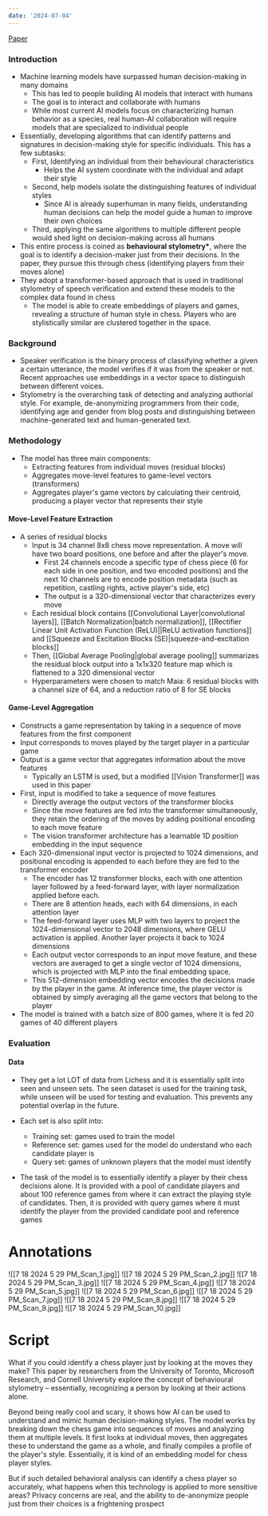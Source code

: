 ```yaml
---
date: '2024-07-04'
---
```


[Paper](https://papers.nips.cc/paper/2021/file/ccf8111910291ba472b385e9c5f59099-Paper.pdf)

### Introduction
- Machine learning models have surpassed human decision-making in many domains
  - This has led to people building AI models that interact with humans
  - The goal is to interact and collaborate with humans
  - While most current AI models focus on characterizing human behavior as a species, real human-AI collaboration will require models that are specialized to individual people
- Essentially, developing algorithms that can identify patterns and signatures in decision-making style for specific individuals. This has a few subtasks:
  - First, Identifying an individual from their behavioural characteristics
    - Helps the AI system coordinate with the individual and adapt their style
  - Second, help models isolate the distinguishing features of individual styles
    - Since AI is already superhuman in many fields, understanding human decisions can help the model guide a human to improve their own choices
  - Third, applying the same algorithms to multiple different people would shed light on decision-making across all humans
- This entire process is coined as **behavioural stylometry\***, where the goal is to identify a decision-maker just from their decisions. In the paper, they pursue this through chess (identifying players from their moves alone)
- They adopt a transformer-based approach that is used in traditional stylometry of speech verification and extend these models to the complex data found in chess
  - The model is able to create embeddings of players and games, revealing a structure of human style in chess. Players who are stylistically similar are clustered together in the space.

### Background
- Speaker verification is the binary process of classifying whether a given a certain utterance, the model verifies if it was from the speaker or not. Recent approaches use embeddings in a vector space to distinguish between different voices.
- Stylometry is the overarching task of detecting and analyzing authorial style. For example, de-anonymizing programmers from their code, identifying age and gender from blog posts and distinguishing between machine-generated text and human-generated text.

### Methodology
- The model has three main components:
	- Extracting features from individual moves (residual blocks)
	- Aggregates move-level features to game-level vectors (transformers)
	- Aggregates player's game vectors by calculating their centroid, producing a player vector that represents their style
#### Move-Level Feature Extraction
- A series of residual blocks
	- Input is 34 channel 8x8 chess move representation. A move will have two board positions, one before and after the player's move.
		- First 24 channels encode a specific type of chess piece (6 for each side in one position, and two encoded positions) and the next 10 channels are to encode position metadata (such as repetition, castling rights, active player's side, etc)
		- The output is a 320-dimensional vector that characterizes every move
	- Each residual block contains [[Convolutional Layer|convolutional layers]], [[Batch Normalization|batch normalization]], [[Rectifier Linear Unit Activation Function (ReLU)||ReLU activation functions]] and [[Squeeze and Excitation Blocks (SE)|squeeze-and-excitation blocks]]
	- Then, [[Global Average Pooling|global average pooling]] summarizes the residual block output into a 1x1x320 feature map  which is flattened to a 320 dimensional vector
	- Hyperparameters were chosen to match Maia: 6 residual blocks with a channel size of 64, and a reduction ratio of 8 for SE blocks
#### Game-Level Aggregation
- Constructs a game representation by taking in a sequence of move features from the first component
- Input corresponds to moves played by the target player in a particular game
- Output is a game vector that aggregates information about the move features
	- Typically an LSTM is used, but a modified [[Vision Transformer]] was used in this paper
- First, input is modified to take a sequence of move features
	- Directly average the output vectors of the transformer blocks
	- Since the move features are fed into the transformer simultaneously, they retain the ordering of the moves by adding positional encoding to each move feature
	- The vision transformer architecture has a learnable 1D position embedding in the input sequence
- Each 320-dimensional input vector is projected to 1024 dimensions, and positional encoding is appended to each before they are fed to the transformer encoder
	- The encoder has 12 transformer blocks, each with one attention layer followed by a feed-forward layer, with layer normalization applied before each.
	- There are 8 attention heads, each with 64 dimensions, in each attention layer
	- The feed-forward layer uses MLP with two layers to project the 1024-dimensional vector to 2048 dimensions, where GELU activation is applied. Another layer projects it back to 1024 dimensions
	- Each output vector corresponds to an input move feature, and these vectors are averaged to get a single vector of 1024 dimensions, which is projected with MLP into the final embedding space.
	- This 512-dimension embedding vector encodes the decisions made by the player in the game. At inference time, the player vector is obtained by simply averaging all the game vectors that belong to the player
- The model is trained with a batch size of 800 games, where it is fed 20 games of 40 different players

### Evaluation
#### Data
- They get a lot LOT of data from Lichess and it is essentially split into seen and unseen sets. The seen dataset is used for the training task, while unseen will be used for testing and evaluation. This prevents any potential overlap in the future.
- Each set is also split into:
	- Training set: games used to train the model
	- Reference set: games used for the model do understand who each candidate player is
	- Query set: games of unknown players that the model must identify

- The task of the model is to essentially identify a player by their chess decisions alone. It is provided with a pool of candidate players and about 100 reference games from where it can extract the playing style of candidates. Then, it is provided with query games where it must identify the player from the provided candidate pool and reference games

# Annotations
![[7 18 2024 5 29 PM_Scan_1.jpg]]
![[7 18 2024 5 29 PM_Scan_2.jpg]]
![[7 18 2024 5 29 PM_Scan_3.jpg]]
![[7 18 2024 5 29 PM_Scan_4.jpg]]
![[7 18 2024 5 29 PM_Scan_5.jpg]]
![[7 18 2024 5 29 PM_Scan_6.jpg]]
![[7 18 2024 5 29 PM_Scan_7.jpg]]
![[7 18 2024 5 29 PM_Scan_8.jpg]]
![[7 18 2024 5 29 PM_Scan_9.jpg]]
![[7 18 2024 5 29 PM_Scan_10.jpg]]
# Script
What if you could identify a chess player just by looking at the moves they make? This paper by researchers from the University of Toronto, Microsoft Research, and Cornell University explore the concept of behavioural stylometry – essentially, recognizing a person by looking at their actions alone.

Beyond being really cool and scary, it shows how AI can be used to understand and mimic human decision-making styles. The model works by breaking down the chess game into sequences of moves and analyzing them at multiple levels. It first looks at individual moves, then aggregates these to understand the game as a whole, and finally compiles a profile of the player's style. Essentially, it is kind of an embedding model for chess player styles.

But if such detailed behavioral analysis can identify a chess player so accurately, what happens when this technology is applied to more sensitive areas? Privacy concerns are real, and the ability to de-anonymize people just from their choices is a frightening prospect